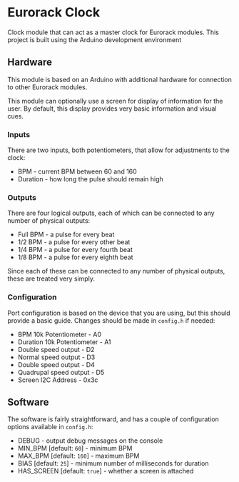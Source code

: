 # Eurorack Clock

Clock module that can act as a master clock for Eurorack modules.  This project
is built using the Arduino development environment

## Hardware

This module is based on an Arduino with additional hardware for connection
to other Eurorack modules.

This module can optionally use a screen for display of information for the user.
By default, this display provides very basic information and visual cues.

### Inputs

There are two inputs, both potentiometers, that allow for adjustments to the
clock:

* BPM - current BPM between 60 and 160
* Duration - how long the pulse should remain high

### Outputs

There are four logical outputs, each of which can be connected to any number
of physical outputs:

* Full BPM - a pulse for every beat
* 1/2 BPM - a pulse for every other beat
* 1/4 BPM - a pulse for every fourth beat
* 1/8 BPM - a pulse for every eighth beat

Since each of these can be connected to any number of physical outputs, these
are treated very simply.

### Configuration

Port configuration is based on the device that you are using, but this should
provide a basic guide.  Changes should be made in `config.h` if needed:

* BPM 10k Potentiometer - A0
* Duration 10k Potentiometer - A1
* Double speed output - D2
* Normal speed output - D3
* Double speed output - D4
* Quadrupal speed output - D5
* Screen I2C Address - 0x3c

## Software

The software is fairly straightforward, and has a couple of configuration
options available in `config.h`:

* DEBUG - output debug messages on the console
* MIN_BPM [default: `60`] - minimum BPM
* MAX_BPM [default: `160`] - maximum BPM
* BIAS [default: `25`] - minimum number of milliseconds for duration
* HAS_SCREEN [default: `true`] - whether a screen is attached
